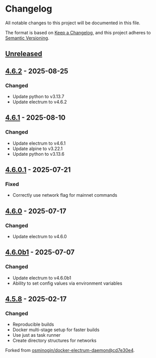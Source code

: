 # Changelog
All notable changes to this project will be documented in this file.

The format is based on [Keep a Changelog](https://keepachangelog.com/en/1.0.0/),
and this project adheres to [Semantic Versioning](https://semver.org/spec/v2.0.0.html).

## [Unreleased]

## [4.6.2] - 2025-08-25
### Changed
- Update python to v3.13.7
- Update electrum to v4.6.2

## [4.6.1] - 2025-08-10
### Changed
- Update electrum to v4.6.1
- Update alpine to v3.22.1
- Update python to v3.13.6

## [4.6.0.1] - 2025-07-21
### Fixed
- Correctly use network flag for mainnet commands

## [4.6.0] - 2025-07-17
### Changed
- Update electrum to v4.6.0

## [4.6.0b1] - 2025-07-07
### Changed
- Update electrum to v4.6.0b1
- Ability to set config values via environment variables

## [4.5.8] - 2025-02-17
### Changed
- Reproducible builds
- Docker multi-stage setup for faster builds
- Use just as task runner
- Create directory structures for networks

Forked from [osminogin/docker-electrum-daemon@cd7e30e4](https://github.com/osminogin/docker-electrum-daemon/commit/cd7e30e402f48984e0271d34d2d552a3d3989c9d).


[Unreleased]: https://github.com/theborakompanioni/docker-electrum-daemon/compare/4.6.2...HEAD
[4.6.2]: https://github.com/theborakompanioni/docker-electrum-daemon/releases/tag/4.6.1...4.6.2
[4.6.1]: https://github.com/theborakompanioni/docker-electrum-daemon/releases/tag/4.6.0.1...4.6.1
[4.6.0.1]: https://github.com/theborakompanioni/docker-electrum-daemon/releases/tag/4.6.0...4.6.0.1
[4.6.0]: https://github.com/theborakompanioni/docker-electrum-daemon/releases/tag/4.6.0b1...4.6.0
[4.6.0b1]: https://github.com/theborakompanioni/docker-electrum-daemon/releases/tag/4.5.8...4.6.0b1
[4.5.8]: https://github.com/theborakompanioni/docker-electrum-daemon/releases/tag/4.5.8
